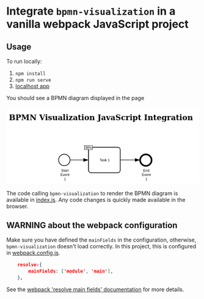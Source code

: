 # Integrate `bpmn-visualization` in a vanilla webpack JavaScript project

## Usage

To run locally:

1. `npm install`
2. `npm run serve`
3. [localhost app](http://localhost:8080)

You should see a BPMN diagram displayed in the page

![BPMN diagram in the home page](docs/home.png)

The code calling `bpmn-visualization` to render the BPMN diagram is available in [index.js](src/index.js).
Any code changes is quickly made available in the browser.


## WARNING about the webpack configuration

Make sure you have defined the `mainFields` in the configuration, otherwise, `bpmn-visualization` doesn't load correctly.
In this project, this is configured in [webpack.config.js](./webpack.config.js).

```json
    resolve:{
        mainFields: ['module', 'main'],
    },
```

See the [webpack 'resolve main fields' documentation](https://webpack.js.org/configuration/resolve/#resolvemainfields) for more details.
